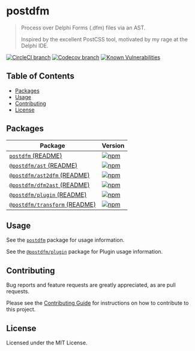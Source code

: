 # postdfm

> Process over Delphi Forms (.dfm) files via an AST.
>
> Inspired by the excellent PostCSS tool, motivated by my rage at the Delphi IDE.

[![CircleCI branch](https://img.shields.io/circleci/project/github/spiltcoffee/postdfm/main.svg)](https://circleci.com)
[![Codecov branch](https://img.shields.io/codecov/c/gh/spiltcoffee/postdfm/main.svg)](https://codecov.io)
[![Known Vulnerabilities](https://snyk.io/test/github/spiltcoffee/postdfm/badge.svg?targetFile=package.json)](https://snyk.io/test/github/spiltcoffee/postdfm?targetFile=package.json)

## Table of Contents

- [Packages](#packages)
- [Usage](#usage)
- [Contributing](#contributing)
- [License](#license)

## Packages

| Package                                                       | Version                                                                                                                   |
| ------------------------------------------------------------- | ------------------------------------------------------------------------------------------------------------------------- |
| [`postdfm` (README)](/packages/postdfm)                       | [![npm](https://img.shields.io/npm/v/postdfm.svg?label=npm)](https://www.npmjs.com/package/postdfm)                       |
| [`@postdfm/ast` (README)](/packages/@postdfm/ast)             | [![npm](https://img.shields.io/npm/v/@postdfm/ast.svg?label=npm)](https://www.npmjs.com/package/@postdfm/ast)             |
| [`@postdfm/ast2dfm` (README)](/packages/@postdfm/ast2dfm)     | [![npm](https://img.shields.io/npm/v/@postdfm/ast2dfm.svg?label=npm)](https://www.npmjs.com/package/@postdfm/ast2dfm)     |
| [`@postdfm/dfm2ast` (README)](/packages/@postdfm/dfm2ast)     | [![npm](https://img.shields.io/npm/v/@postdfm/dfm2ast.svg?label=npm)](https://www.npmjs.com/package/@postdfm/dfm2ast)     |
| [`@postdfm/plugin` (README)](/packages/@postdfm/plugin)       | [![npm](https://img.shields.io/npm/v/@postdfm/plugin.svg?label=npm)](https://www.npmjs.com/package/@postdfm/plugin)       |
| [`@postdfm/transform` (README)](/packages/@postdfm/transform) | [![npm](https://img.shields.io/npm/v/@postdfm/transform.svg?label=npm)](https://www.npmjs.com/package/@postdfm/transform) |

## Usage

See the [`postdfm`](/packages/postdfm) package for usage information.

See the [`@postdfm/plugin`](/packages/@postdfm/plugin) package for Plugin usage information.

## Contributing

Bug reports and feature requests are greatly appreciated, as are pull requests.

Please see the [Contributing Guide](/.github/CONTRIBUTING.md) for instructions on how to contribute to this project.

## License

Licensed under the MIT License.
